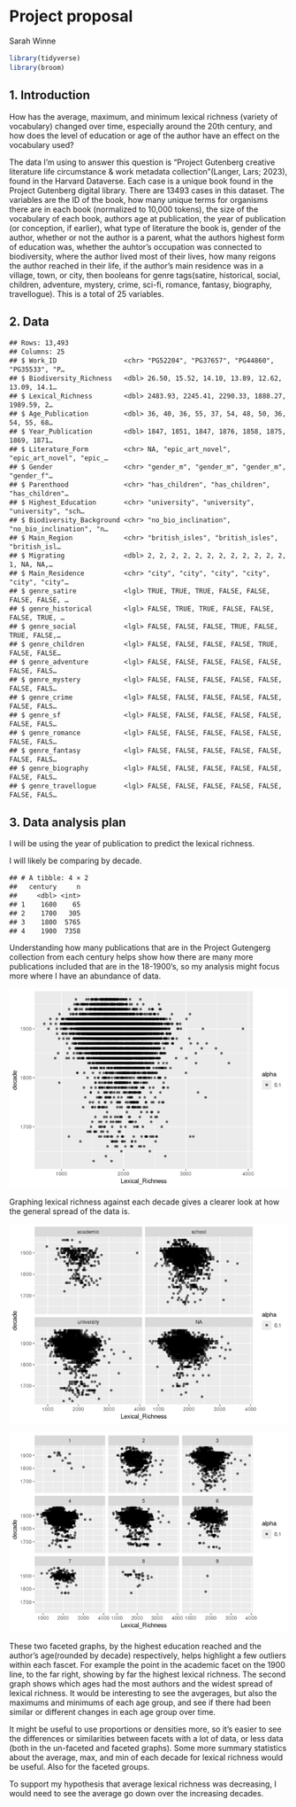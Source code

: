 Project proposal
================
Sarah Winne

``` r
library(tidyverse)
library(broom)
```

## 1. Introduction

How has the average, maximum, and minimum lexical richness (variety of
vocabulary) changed over time, especially around the 20th century, and
how does the level of education or age of the author have an effect on
the vocabulary used?

The data I’m using to answer this question is “Project Gutenberg
creative literature life circumstance & work metadata
collection”(Langer, Lars; 2023), found in the Harvard Dataverse. Each
case is a unique book found in the Project Gutenberg digital library.
There are 13493 cases in this dataset. The variables are the ID of the
book, how many unique terms for organisms there are in each book
(normalized to 10,000 tokens), the size of the vocabulary of each book,
authors age at publication, the year of publication (or conception, if
earlier), what type of literature the book is, gender of the author,
whether or not the author is a parent, what the authors highest form of
education was, whether the auhtor’s occupation was connected to
biodiversity, where the author lived most of their lives, how many
reigons the author reached in their life, if the author’s main residence
was in a village, town, or city, then booleans for genre tags(satire,
historical, social, children, adventure, mystery, crime, sci-fi,
romance, fantasy, biography, travellogue). This is a total of 25
variables.

## 2. Data

    ## Rows: 13,493
    ## Columns: 25
    ## $ Work_ID                 <chr> "PG52204", "PG37657", "PG44860", "PG35533", "P…
    ## $ Biodiversity_Richness   <dbl> 26.50, 15.52, 14.10, 13.89, 12.62, 13.09, 14.1…
    ## $ Lexical_Richness        <dbl> 2483.93, 2245.41, 2290.33, 1888.27, 1989.59, 2…
    ## $ Age_Publication         <dbl> 36, 40, 36, 55, 37, 54, 48, 50, 36, 54, 55, 68…
    ## $ Year_Publication        <dbl> 1847, 1851, 1847, 1876, 1858, 1875, 1869, 1871…
    ## $ Literature_Form         <chr> NA, "epic_art_novel", "epic_art_novel", "epic_…
    ## $ Gender                  <chr> "gender_m", "gender_m", "gender_m", "gender_f"…
    ## $ Parenthood              <chr> "has_children", "has_children", "has_children"…
    ## $ Highest_Education       <chr> "university", "university", "university", "sch…
    ## $ Biodiversity_Background <chr> "no_bio_inclination", "no_bio_inclination", "n…
    ## $ Main_Region             <chr> "british_isles", "british_isles", "british_isl…
    ## $ Migrating               <dbl> 2, 2, 2, 2, 2, 2, 2, 2, 2, 2, 2, 2, 1, NA, NA,…
    ## $ Main_Residence          <chr> "city", "city", "city", "city", "city", "city"…
    ## $ genre_satire            <lgl> TRUE, TRUE, TRUE, FALSE, FALSE, FALSE, FALSE, …
    ## $ genre_historical        <lgl> FALSE, TRUE, TRUE, FALSE, FALSE, FALSE, TRUE, …
    ## $ genre_social            <lgl> FALSE, FALSE, FALSE, TRUE, FALSE, TRUE, FALSE,…
    ## $ genre_children          <lgl> FALSE, FALSE, FALSE, FALSE, TRUE, FALSE, FALSE…
    ## $ genre_adventure         <lgl> FALSE, FALSE, FALSE, FALSE, FALSE, FALSE, FALS…
    ## $ genre_mystery           <lgl> FALSE, FALSE, FALSE, FALSE, FALSE, FALSE, FALS…
    ## $ genre_crime             <lgl> FALSE, FALSE, FALSE, FALSE, FALSE, FALSE, FALS…
    ## $ genre_sf                <lgl> FALSE, FALSE, FALSE, FALSE, FALSE, FALSE, FALS…
    ## $ genre_romance           <lgl> FALSE, FALSE, FALSE, FALSE, FALSE, FALSE, FALS…
    ## $ genre_fantasy           <lgl> FALSE, FALSE, FALSE, FALSE, FALSE, FALSE, FALS…
    ## $ genre_biography         <lgl> FALSE, FALSE, FALSE, FALSE, FALSE, FALSE, FALS…
    ## $ genre_travellogue       <lgl> FALSE, FALSE, FALSE, FALSE, FALSE, FALSE, FALS…

## 3. Data analysis plan

I will be using the year of publication to predict the lexical richness.

I will likely be comparing by decade.

    ## # A tibble: 4 × 2
    ##   century     n
    ##     <dbl> <int>
    ## 1    1600    65
    ## 2    1700   305
    ## 3    1800  5765
    ## 4    1900  7358

Understanding how many publications that are in the Project Gutengerg
collection from each century helps show how there are many more
publications included that are in the 18-1900’s, so my analysis might
focus more where I have an abundance of data.

![](proposal_files/figure-gfm/unnamed-chunk-4-1.png)<!-- -->

Graphing lexical richness against each decade gives a clearer look at
how the general spread of the data is.

![](proposal_files/figure-gfm/unnamed-chunk-5-1.png)<!-- -->

![](proposal_files/figure-gfm/unnamed-chunk-6-1.png)<!-- -->

These two faceted graphs, by the highest education reached and the
author’s age(rounded by decade) respectively, helps highlight a few
outliers within each fascet. For example the point in the academic facet
on the 1900 line, to the far right, showing by far the highest lexical
richness. The second graph shows which ages had the most authors and the
widest spread of lexical richness. It would be interesting to see the
avgerages, but also the maximums and minimums of each age group, and see
if there had been similar or different changes in each age group over
time.

It might be useful to use proportions or densities more, so it’s easier
to see the differences or similarities between facets with a lot of
data, or less data (both in the un-faceted and faceted graphs). Some
more summary statistics about the average, max, and min of each decade
for lexical richness would be useful. Also for the faceted groups.

To support my hypothesis that average lexical richness was decreasing, I
would need to see the average go down over the increasing decades.
